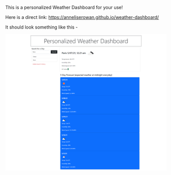 This is a personalized Weather Dashboard for your use! 

Here is a direct link: https://anneliserowan.github.io/weather-dashboard/

It should look something like this - 

![](Images/screencapture-127-0-0-1-5500-index-html-2021-05-06-18_25_40.png)
